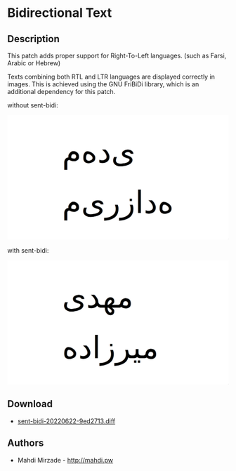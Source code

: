 Bidirectional Text
==================

Description
-----------
This patch adds proper support for Right-To-Left languages. (such as Farsi, Arabic or Hebrew)

Texts combining both RTL and LTR languages are displayed correctly in images.
This is achieved using the GNU FriBiDi library, which is an additional dependency for this patch.

without sent-bidi:

![sent without bidi](sent-without-bidi.png)

with sent-bidi:

![sent with bidi](sent-with-bidi.png)

Download
--------
* [sent-bidi-20220622-9ed2713.diff](sent-bidi-20220622-9ed2713.diff)

Authors
-------
* Mahdi Mirzade - <http://mahdi.pw>
